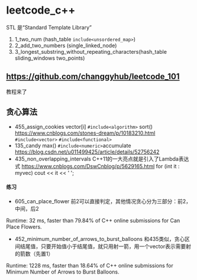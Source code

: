 # leetcode_c++
STL 是“Standard Template Library”

1. 1_two_num (hash_table `include<unsordered_map>`)
1. 2_add_two_numbers (single_linked_node)
1. 3_longest_substring_without_repeating_characters(hash_table sliding_windows two_points)

## https://github.com/changgyhub/leetcode_101
教程来了
## 贪心算法
- 455_assign_cookies
vector[i]
`#include<algorithm>` sort()  https://www.cnblogs.com/stones-dream/p/10183210.html
`#include<vector>`
`#include<functional>`
- 135_candy
max()
`#include<numeric>`accumulate https://blog.csdn.net/u011499425/article/details/52756242
- 435_non_overlapping_intervals
C++11的一大亮点就是引入了Lambda表达式
https://www.cnblogs.com/DswCnblog/p/5629165.html
for (int it : myvec)
        cout << it << ' ';
#### 练习
- 605_can_place_flower
前2可以直接判定，其他情况贪心分为三部分：前2，中间，后2

Runtime: 32 ms, faster than 79.84% of C++ online submissions for Can Place Flowers.
- 452_minimum_number_of_arrows_to_burst_balloons
和435类似，贪心区间结尾值，只要开始值小于结尾值，就只用射一箭，用一个vector表示需要射的箭数（先置1）

Runtime: 1228 ms, faster than 18.64% of C++ online submissions for Minimum Number of Arrows to Burst Balloons.